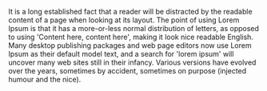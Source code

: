 It is a long established fact that a reader will 
be distracted by the readable content of a page
 when looking at its layout. The point of using 
 Lorem Ipsum is that it has a more-or-less normal
  distribution of letters, as opposed to using
   'Content here, content here', making it look 
   nice readable English. Many desktop publishing 
   packages and web page editors now use Lorem 
   Ipsum as their default model text, and a search 
   for 'lorem ipsum' will uncover many web sites
    still in their infancy. Various versions have 
    evolved over the years, sometimes by accident,
     sometimes on purpose (injected humour and the nice).